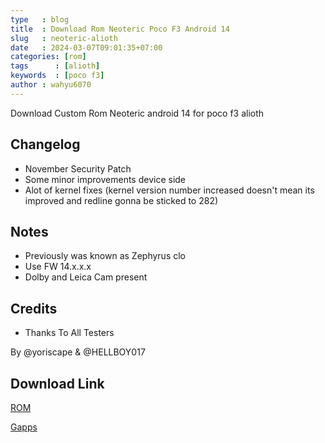 ```yaml
---
type   : blog
title  : Download Rom Neoteric Poco F3 Android 14
slug   : neoteric-alioth
date   : 2024-03-07T09:01:35+07:00
categories: [rom]
tags      : [alioth]
keywords  : [poco f3]
author : wahyu6070
---
```


Download Custom Rom Neoteric android 14 for poco f3 alioth

## Changelog
- November Security Patch
- Some minor improvements device side
- Alot of kernel fixes (kernel version number increased doesn't mean its improved and redline gonna be sticked to 282)

## Notes
- Previously was known as Zephyrus clo
- Use FW 14.x.x.x 
- Dolby and Leica Cam present

## Credits
- Thanks To All Testers

By @yoriscape & @HELLBOY017

## Download Link 

[ROM](https://drive.google.com/file/d/1RznvwSpAYdgS64YTpKeh8QtmEBP3QChW/view?usp=sharing)

[Gapps](https://litegapps.github.io)
